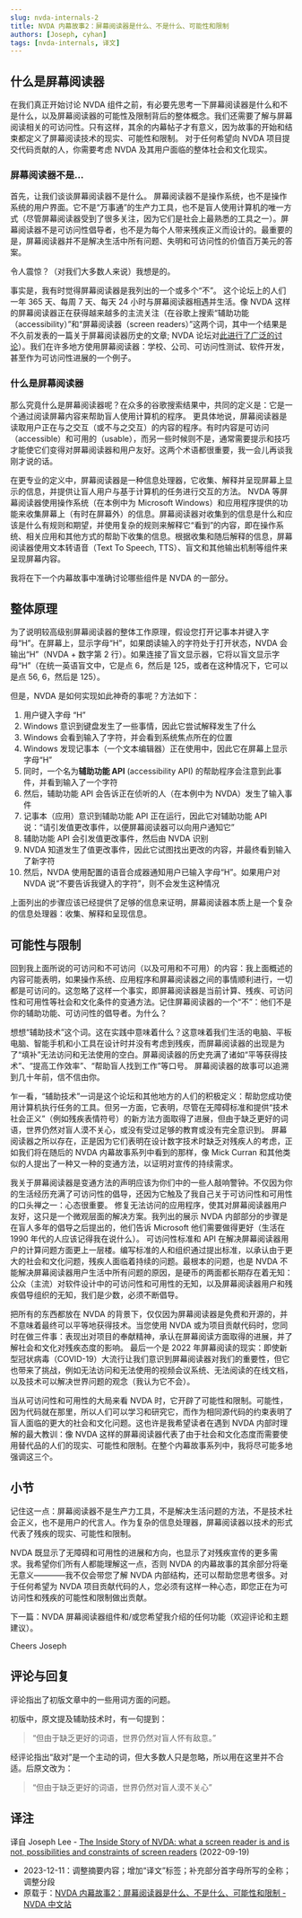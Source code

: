 ```yaml
---
slug: nvda-internals-2
title: NVDA 内幕故事2：屏幕阅读器是什么、不是什么、可能性和限制
authors: [Joseph, cyhan]
tags: [nvda-internals, 译文]
---
```


## 什么是屏幕阅读器

在我们真正开始讨论 NVDA 组件之前，有必要先思考一下屏幕阅读器是什么和不是什么，以及屏幕阅读器的可能性及限制背后的整体概念。我们还需要了解与屏幕阅读相关的可访问性。只有这样，其余的内幕帖子才有意义，因为故事的开始和结束都定义了屏幕阅读技术的现实、可能性和限制。
对于任何希望向 NVDA 项目提交代码贡献的人，你需要考虑 NVDA 及其用户面临的整体社会和文化现实。

<!-- truncate -->

### 屏幕阅读器不是...

首先，让我们谈谈屏幕阅读器不是什么。
  屏幕阅读器不是操作系统，也不是操作系统的用户界面。它不是“万事通”的生产力工具，也不是盲人使用计算机的唯一方式（尽管屏幕阅读器受到了很多关注，因为它们是社会上最熟悉的工具之一）。屏幕阅读器不是可访问性倡导者，也不是为每个人带来残疾正义而设计的。最重要的是，屏幕阅读器并不是解决生活中所有问题、失明和可访问性的价值百万美元的答案。

令人震惊？（对我们大多数人来说）我想是的。

事实是，我有时觉得屏幕阅读器是我列出的一个或多个“不”。
  这个论坛上的人们一年 365 天、每周 7 天、每天 24 小时与屏幕阅读器相遇并生活。像 NVDA 这样的屏幕阅读器正在获得越来越多的主流关注（在谷歌上搜索“辅助功能（accessibility）”和“屏幕阅读器（screen readers）”这两个词，其中一个结果是不久前发表的一篇关于屏幕阅读器历史的文章; NVDA 论坛对[此进行了广泛的讨论][2]）。我们在许多地方使用屏幕阅读器：学校、公司、可访问性测试、软件开发，甚至作为可访问性进展的一个例子。

### 什么是屏幕阅读器

那么究竟什么是屏幕阅读器呢？在众多的谷歌搜索结果中，共同的定义是：它是一个通过阅读屏幕内容来帮助盲人使用计算机的程序。
  更具体地说，屏幕阅读器是读取用户正在与之交互（或不与之交互）的内容的程序。有时内容是可访问（accessible）和可用的（usable），而另一些时候则不是，通常需要提示和技巧才能使它们变得对屏幕阅读器和用户友好。这两个术语都很重要，我一会儿再谈我刚才说的话。

在更专业的定义中，屏幕阅读器是一种信息处理器，它收集、解释并呈现屏幕上显示的信息，并提供让盲人用户与基于计算机的任务进行交互的方法。
  NVDA 等屏幕阅读器使用操作系统（在本例中为 Microsoft Windows）和应用程序提供的功能来收集屏幕上（有时在屏幕外）的信息。屏幕阅读器对收集到的信息是什么和应该是什么有规则和期望，并使用复杂的规则来解释它“看到”的内容，即在操作系统、相关应用和其他方式的帮助下收集的信息。根据收集和随后解释的信息，屏幕阅读器使用文本转语音（Text To Speech, TTS）、盲文和其他输出机制等组件来呈现屏幕内容。

我将在下一个内幕故事中准确讨论哪些组件是 NVDA 的一部分。

## 整体原理

为了说明较高级别屏幕阅读器的整体工作原理，假设您打开记事本并键入字母“H”。在屏幕上，显示字母“H”，如果朗读输入的字符处于打开状态，NVDA 会输出“H”（NVDA + 数字第 2 行）。如果连接了盲文显示器，它将以盲文显示字母“H”（在统一英语盲文中，它是点 6，然后是 125，或者在这种情况下，它可以是点 56, 6，然后是 125）。

但是，NVDA 是如何实现如此神奇的事呢？方法如下：

1. 用户键入字母 “H”  
1. Windows 意识到键盘发生了一些事情，因此它尝试解释发生了什么  
1. Windows 会看到输入了字符，并会看到系统焦点所在的位置
1. Windows 发现记事本（一个文本编辑器）正在使用中，因此它在屏幕上显示字母“H” 
1. 同时，一个名为**辅助功能 API** (accessibility API) 的帮助程序会注意到此事件，并看到输入了一个字符 
1. 然后，辅助功能 API 会告诉正在侦听的人（在本例中为 NVDA）发生了输入事件 
1. 记事本（应用）意识到辅助功能 API 正在运行，因此它对辅助功能 API 说：“请引发值更改事件，以便屏幕阅读器可以向用户通知它” 
1. 辅助功能 API 会引发值更改事件，然后由 NVDA 识别 
1. NVDA 知道发生了值更改事件，因此它试图找出更改的内容，并最终看到输入了新字符 
1. 然后，NVDA 使用配置的语音合成器通知用户已输入字母“H”。如果用户对 NVDA 说“不要告诉我键入的字符”，则不会发生这种情况

上面列出的步骤应该已经提供了足够的信息来证明，屏幕阅读器本质上是一个复杂的信息处理器：收集、解释和呈现信息。

## 可能性与限制

回到我上面所说的可访问和不可访问（以及可用和不可用）的内容：我上面概述的内容可能表明，如果操作系统、应用程序和屏幕阅读器之间的事情顺利进行，一切都是可访问的。这忽略了这样一个事实，即屏幕阅读器是当前计算、残疾、可访问性和可用性等社会和文化条件的变通方法。记住屏幕阅读器的一个“不”：他们不是你的辅助功能、可访问性的倡导者。为什么？

想想“辅助技术”这个词。这在实践中意味着什么？这意味着我们生活的电脑、平板电脑、智能手机和小工具在设计时并没有考虑到残疾，而屏幕阅读器的出现是为了“填补”无法访问和无法使用的空白。屏幕阅读器的历史充满了诸如“平等获得技术”、“提高工作效率”、“帮助盲人找到工作”等口号。
  屏幕阅读器的故事可以追溯到几十年前，信不信由你。

乍一看，“辅助技术”一词是这个论坛和其他地方的人们的积极定义：帮助您成功使用计算机执行任务的工具。但另一方面，它表明，尽管在无障碍标准和提供“技术社会正义”（例如残疾表情符号）的新方法方面取得了进展，但由于缺乏更好的词语，世界仍然对盲人漠不关心，或没有受过足够的教育或没有完全意识到。
  屏幕阅读器之所以存在，正是因为它们表明在设计数字技术时缺乏对残疾人的考虑，正如我们将在随后的 NVDA 内幕故事系列中看到的那样，像 Mick Curran 和其他类似的人提出了一种又一种的变通方法，以证明对宣传的持续需求。

我关于屏幕阅读器是变通方法的声明应该为你们中的一些人敲响警钟。不仅因为你的生活经历充满了可访问性的倡导，还因为它触及了我自己关于可访问性和可用性的口头禅之一：心态很重要。
  修复无法访问的应用程序，使其对屏幕阅读器用户友好，这只是一个微观层面的解决方案。我列出的展示 NVDA 内部部分的步骤是在盲人多年的倡导之后提出的，他们告诉 Microsoft 他们需要做得更好（生活在 1990 年代的人应该记得我在说什么）。
  可访问性标准和 API 在解决屏幕阅读器用户的计算问题方面更上一层楼。编写标准的人和组织通过提出标准，以承认由于更大的社会和文化问题，残疾人面临着持续的问题。最根本的问题，也是 NVDA 不能解决屏幕阅读器用户生活中所有问题的原因，是硬币的两面都长期存在着无知：公众（主流）对软件设计中的可访问性和可用性的无知，以及屏幕阅读器用户和残疾倡导组织的无知，我们是少数，必须不断倡导。

把所有的东西都放在 NVDA 的背景下，仅仅因为屏幕阅读器是免费和开源的，并不意味着最终可以平等地获得技术。当您使用 NVDA 或为项目贡献代码时，您同时在做三件事：表现出对项目的奉献精神，承认在屏幕阅读方面取得的进展，并了解社会和文化对残疾态度的影响。
  最后一个是 2022 年屏幕阅读的现实：即使新型冠状病毒（COVID-19）大流行让我们意识到屏幕阅读器对我们的重要性，但它也带来了挑战，例如无法访问和无法使用的视频会议系统、无法阅读的在线文档，以及技术可以解决世界问题的观念（我认为它不会）。

当从可访问性和可用性的大局来看 NVDA 时，它开辟了可能性和限制。可能性，因为代码就在那里，所以人们可以学习和研究它，而作为相同源代码的约束表明了盲人面临的更大的社会和文化问题。这也许是我希望读者在遇到 NVDA 内部时理解的最大教训：像 NVDA 这样的屏幕阅读器代表了由于社会和文化态度而需要使用替代品的人们的现实、可能性和限制。在整个内幕故事系列中，我将尽可能多地强调这三个。

## 小节

记住这一点：屏幕阅读器不是生产力工具，不是解决生活问题的方法，不是技术社会正义，也不是用户的代言人。作为复杂的信息处理器，屏幕阅读器以技术的形式代表了残疾的现实、可能性和限制。

NVDA 既显示了无障碍和可用性的进展和方向，也显示了对残疾宣传的更多需求。我希望你们所有人都能理解这一点，否则 NVDA 的内幕故事的其余部分将毫无意义————我不仅会带您了解 NVDA 内部结构，还可以帮助您思考很多。对于任何希望为 NVDA 项目贡献代码的人，您必须有这样一种心态，即您正在为可访问性和残疾的可能性和限制做出贡献。

下一篇：NVDA 屏幕阅读器组件和/或您希望我介绍的任何功能（欢迎评论和主题建议）。

Cheers
Joseph

## 评论与回复

评论指出了初版文章中的一些用词方面的问题。

初版中，原文提及辅助技术时，有一句提到：
> “但由于缺乏更好的词语，世界仍然对盲人怀有敌意。”

经评论指出“敌对”是一个主动的词，但大多数人只是忽略，所以用在这里并不合适。后原文改为：
> “但由于缺乏更好的词语，世界仍然对盲人漠不关心”

## 译注

译自 Joseph Lee - [The Inside Story of NVDA: what a screen reader is and is not, possibilities and constraints of screen readers][1] (2022-09-19)

- 2023-12-11：调整摘要内容；增加“译文”标签；补充部分首字母所写的全称；调整分段
- 原载于：[NVDA 内幕故事2：屏幕阅读器是什么、不是什么、可能性和限制 - NVDA 中文站](https://nvdacn.com/index.php/archives/1292/)

[1]: https://nvda.groups.io/g/nvda/message/99532
[2]: https://nvda.groups.io/g/nvda/topic/92394151#98171

